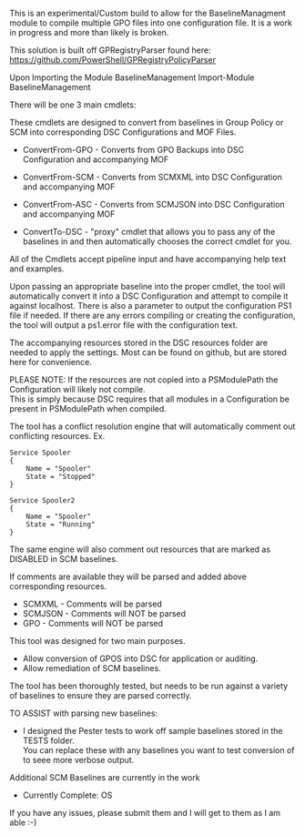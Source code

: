 This is an experimental/Custom build to allow for the BaselineManagment module to compile multiple GPO files into one configuration file.  It is a work in progress and more than likely is broken.

This solution is built off GPRegistryParser found here: https://github.com/PowerShell/GPRegistryPolicyParser

Upon Importing the Module BaselineManagement
	Import-Module BaselineManagement 

There will be one 3 main cmdlets:

These cmdlets are designed to convert from baselines in Group Policy or SCM into corresponding DSC Configurations and MOF Files.
 - ConvertFrom-GPO - Converts from GPO Backups into DSC Configuration and accompanying MOF
 - ConvertFrom-SCM - Converts from SCMXML into DSC Configuration and accompanying MOF
 - ConvertFrom-ASC - Converts from SCMJSON into DSC Configuration and accompanying MOF

 - ConvertTo-DSC - "proxy" cmdlet that allows you to pass any of the baselines in and then automatically chooses the correct cmdlet for you.

All of the Cmdlets accept pipeline input and have accompanying help text and examples.

Upon passing an appropriate baseline into the proper cmdlet, the tool will automatically convert it into a DSC Configuration and attempt to compile it against localhost.
There is also a parameter to output the configuration PS1 file if needed. 
If there are any errors compiling or creating the configuration, the tool will output a ps1.error file with the configuration text.

The accompanying resources stored in the DSC resources folder are needed to apply the settings.  Most can be found on github, but are stored here for convenience.

PLEASE NOTE: If the resources are not copied into a PSModulePath the Configuration will likely not compile.  
This is simply because DSC requires that all modules in a Configuration be present in PSModulePath when compiled.

The tool has a conflict resolution engine that will automatically comment out conflicting resources.
Ex.

	Service Spooler
	{
		Name = "Spooler"
		State = "Stopped"
	} 

	Service Spooler2
	{
		Name = "Spooler"
		State = "Running"
	}

The same engine will also comment out resources that are marked as DISABLED in SCM baselines.

If comments are available they will be parsed and added above corresponding resources.
 - SCMXML - Comments will be parsed
 - SCMJSON - Comments will NOT be parsed
 - GPO - Comments will NOT be parsed
 
This tool was designed for two main purposes.
 - Allow conversion of GPOS into DSC for application or auditing.
 - Allow remediation of SCM baselines.

The tool has been thoroughly tested, but needs to be run against a variety of baselines to ensure they are parsed correctly.

TO ASSIST with parsing new baselines:
 - I designed the Pester tests to work off sample baselines stored in the TESTS folder.  
You can replace these with any baselines you want to test conversion of to seee more verbose output.

Additional SCM Baselines are currently in the work
 - Currently Complete: OS

If you have any issues, please submit them and I will get to them as I am able :-)



